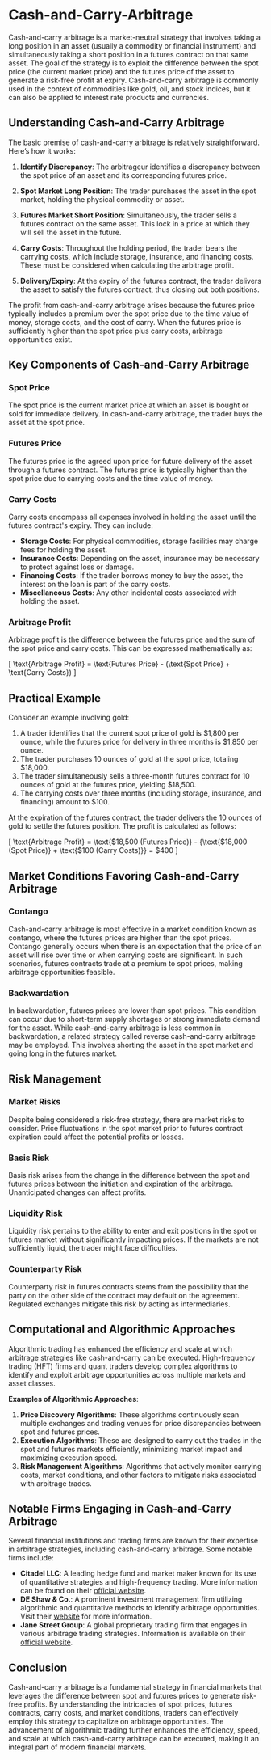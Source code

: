 # Cash-and-Carry-Arbitrage

Cash-and-carry arbitrage is a market-neutral strategy that involves taking a long position in an asset (usually a commodity or financial instrument) and simultaneously taking a short position in a futures contract on that same asset. The goal of the strategy is to exploit the difference between the spot price (the current market price) and the futures price of the asset to generate a risk-free profit at expiry. Cash-and-carry arbitrage is commonly used in the context of commodities like gold, oil, and stock indices, but it can also be applied to interest rate products and currencies.

## Understanding Cash-and-Carry Arbitrage

The basic premise of cash-and-carry arbitrage is relatively straightforward. Here’s how it works:

1. **Identify Discrepancy**: The arbitrageur identifies a discrepancy between the spot price of an asset and its corresponding futures price. 

2. **Spot Market Long Position**: The trader purchases the asset in the spot market, holding the physical commodity or asset.

3. **Futures Market Short Position**: Simultaneously, the trader sells a futures contract on the same asset. This lock in a price at which they will sell the asset in the future.

4. **Carry Costs**: Throughout the holding period, the trader bears the carrying costs, which include storage, insurance, and financing costs. These must be considered when calculating the arbitrage profit.

5. **Delivery/Expiry**: At the expiry of the futures contract, the trader delivers the asset to satisfy the futures contract, thus closing out both positions.

The profit from cash-and-carry arbitrage arises because the futures price typically includes a premium over the spot price due to the time value of money, storage costs, and the cost of carry. When the futures price is sufficiently higher than the spot price plus carry costs, arbitrage opportunities exist.

## Key Components of Cash-and-Carry Arbitrage

### Spot Price
The spot price is the current market price at which an asset is bought or sold for immediate delivery. In cash-and-carry arbitrage, the trader buys the asset at the spot price. 

### Futures Price
The futures price is the agreed upon price for future delivery of the asset through a futures contract. The futures price is typically higher than the spot price due to carrying costs and the time value of money.

### Carry Costs
Carry costs encompass all expenses involved in holding the asset until the futures contract's expiry. They can include:
- **Storage Costs**: For physical commodities, storage facilities may charge fees for holding the asset.
- **Insurance Costs**: Depending on the asset, insurance may be necessary to protect against loss or damage.
- **Financing Costs**: If the trader borrows money to buy the asset, the interest on the loan is part of the carry costs.
- **Miscellaneous Costs**: Any other incidental costs associated with holding the asset.

### Arbitrage Profit
Arbitrage profit is the difference between the futures price and the sum of the spot price and carry costs. This can be expressed mathematically as:

\[ \text{Arbitrage Profit} = \text{Futures Price} - (\text{Spot Price} + \text{Carry Costs}) \]

## Practical Example

Consider an example involving gold:

1. A trader identifies that the current spot price of gold is $1,800 per ounce, while the futures price for delivery in three months is $1,850 per ounce.
2. The trader purchases 10 ounces of gold at the spot price, totaling $18,000.
3. The trader simultaneously sells a three-month futures contract for 10 ounces of gold at the futures price, yielding $18,500.
4. The carrying costs over three months (including storage, insurance, and financing) amount to $100.

At the expiration of the futures contract, the trader delivers the 10 ounces of gold to settle the futures position. The profit is calculated as follows:

\[ \text{Arbitrage Profit} = \text{\$18,500 (Futures Price)} - \{\text{\$18,000 (Spot Price)} + \text{\$100 (Carry Costs)}\} = \$400 \]

## Market Conditions Favoring Cash-and-Carry Arbitrage

### Contango
Cash-and-carry arbitrage is most effective in a market condition known as contango, where the futures prices are higher than the spot prices. Contango generally occurs when there is an expectation that the price of an asset will rise over time or when carrying costs are significant. In such scenarios, futures contracts trade at a premium to spot prices, making arbitrage opportunities feasible.

### Backwardation
In backwardation, futures prices are lower than spot prices. This condition can occur due to short-term supply shortages or strong immediate demand for the asset. While cash-and-carry arbitrage is less common in backwardation, a related strategy called reverse cash-and-carry arbitrage may be employed. This involves shorting the asset in the spot market and going long in the futures market.

## Risk Management

### Market Risks
Despite being considered a risk-free strategy, there are market risks to consider. Price fluctuations in the spot market prior to futures contract expiration could affect the potential profits or losses.

### Basis Risk
Basis risk arises from the change in the difference between the spot and futures prices between the initiation and expiration of the arbitrage. Unanticipated changes can affect profits.

### Liquidity Risk
Liquidity risk pertains to the ability to enter and exit positions in the spot or futures market without significantly impacting prices. If the markets are not sufficiently liquid, the trader might face difficulties.

### Counterparty Risk
Counterparty risk in futures contracts stems from the possibility that the party on the other side of the contract may default on the agreement. Regulated exchanges mitigate this risk by acting as intermediaries.

## Computational and Algorithmic Approaches

Algorithmic trading has enhanced the efficiency and scale at which arbitrage strategies like cash-and-carry can be executed. High-frequency trading (HFT) firms and quant traders develop complex algorithms to identify and exploit arbitrage opportunities across multiple markets and asset classes.

**Examples of Algorithmic Approaches**:

1. **Price Discovery Algorithms**: These algorithms continuously scan multiple exchanges and trading venues for price discrepancies between spot and futures prices.
2. **Execution Algorithms**: These are designed to carry out the trades in the spot and futures markets efficiently, minimizing market impact and maximizing execution speed.
3. **Risk Management Algorithms**: Algorithms that actively monitor carrying costs, market conditions, and other factors to mitigate risks associated with arbitrage trades.

## Notable Firms Engaging in Cash-and-Carry Arbitrage

Several financial institutions and trading firms are known for their expertise in arbitrage strategies, including cash-and-carry arbitrage. Some notable firms include:

- **Citadel LLC**: A leading hedge fund and market maker known for its use of quantitative strategies and high-frequency trading. More information can be found on their [official website](https://www.citadel.com).
- **DE Shaw & Co.**: A prominent investment management firm utilizing algorithmic and quantitative methods to identify arbitrage opportunities. Visit their [website](https://www.deshaw.com) for more information.
- **Jane Street Group**: A global proprietary trading firm that engages in various arbitrage trading strategies. Information is available on their [official website](https://www.janestreet.com).

## Conclusion

Cash-and-carry arbitrage is a fundamental strategy in financial markets that leverages the difference between spot and futures prices to generate risk-free profits. By understanding the intricacies of spot prices, futures contracts, carry costs, and market conditions, traders can effectively employ this strategy to capitalize on arbitrage opportunities. The advancement of algorithmic trading further enhances the efficiency, speed, and scale at which cash-and-carry arbitrage can be executed, making it an integral part of modern financial markets.